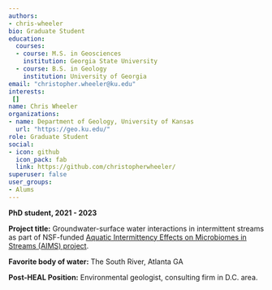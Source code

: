 ```yaml
---
authors:
- chris-wheeler
bio: Graduate Student
education:
  courses:
  - course: M.S. in Geosciences
    institution: Georgia State University
  - course: B.S. in Geology
    institution: University of Georgia
email: "christopher.wheeler@ku.edu"
interests:
 []
name: Chris Wheeler
organizations:
- name: Department of Geology, University of Kansas
  url: "https://geo.ku.edu/"
role: Graduate Student
social:
- icon: github
  icon_pack: fab
  link: https://github.com/christopherwheeler/
superuser: false
user_groups:
- Alums
---
```

**PhD student, 2021 - 2023**

**Project title:** Groundwater-surface water interactions in intermittent streams as part of NSF-funded [Aquatic Intermittency Effects on Microbiomes in Streams (AIMS) project](https://www.nsf.gov/awardsearch/showAward?AWD_ID=2019603&HistoricalAwards=false). 

**Favorite body of water:** The South River, Atlanta GA

**Post-HEAL Position:** Environmental geologist, consulting firm in D.C. area.